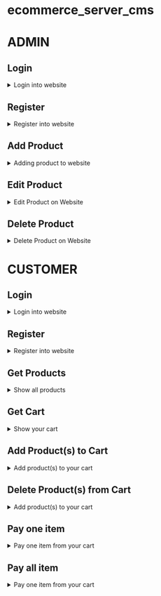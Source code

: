 # ecommerce_server_cms

# ADMIN

## Login
<details close>
<summary> Login into website </summary>

* **URL**

  `/login`

* **Method:**

  `POST`

* **Data Params**
  
  **Required:**

  `{
      email: mail@mail.com,
      password: 123456
  }`

* **Success Response:**

  * **Code:** 200 <br />
    **Content:** 
    `{ token: < token > }`
 
* **Error Response:**
  * **Code** 400 BAD REQUEST <br />
    **Content** `{ error: Email / Password invalid! }`

  * **Code:** 500 INTERNAL SERVER ERROR <br />
    **Content:** `{ error : "Internal server error" }`
<br /><br />
</details>

## Register
<details close>
<summary>Register into website </summary>

* **URL**

  `/register`

* **Method:**

  `POST`

* **Data Params**
  
  **Required:**


    `{ email: mail@mail.com,
    password: 123456,
    fullName: John Doe }`


* **Success Response:**

  * **Code:** 201 <br />
    **Content:** 
    `{ token: <token> }`
 
* **Error Response:**

  * **Code** 400 BAD REQUEST <br />
    **Content** `{ error: Please input with valid email! }`

    OR

  * **Code** 400 BAD REQUEST <br />
    **Content** `{ error: Email has been registered, please choose another email }`

    OR

  * **Code** 400 BAD REQUEST <br />
    **Content** `{ error: Please input your name! }`

    OR

  * **Code** 400 BAD REQUEST <br />
    **Content** `{ error: Password at least 5 characters }`

    OR

  * **Code:** 500 INTERNAL SERVER ERROR <br />
    **Content:** `{ error : "Internal server error" }`
<br /><br />
</details>

## Add Product
<details close>
<summary>Adding product to website</summary>

* **URL**

  `/products`

* **Method:**

  `POST`

* **Headers Params**
  
  **Required:**

  ` { token: < token > } `

* **Data Params**
  
  **Required:**

    `{ name: Ryzen 5 2400G,
    image_url: 'http://localhost:3000/img.img',
    price: Rp. 2,200,000,
    stock: 5}`


* **Success Response:**

  * **Code:** 201 <br />
    **Content:** 
    `{ token: <token> , message: "Successfully add product(s) }`
 
* **Error Response:**
  * **Code** 400 BAD REQUEST <br />
    **Content** `{ error: Please input product's name }`

    OR

  * **Code** 400 BAD REQUEST <br />
    **Content** `{ error: Product's price cannot below 0 }`

    OR

  * **Code** 400 BAD REQUEST <br />
    **Content** `{ error: Please input product's price }`

    OR

  * **Code** 400 BAD REQUEST <br />
    **Content** `{ error: Please input product's stock }`

    OR

  * **Code:** 500 INTERNAL SERVER ERROR <br />
    **Content:** `{ error : "Internal server error" }`
<br /><br />
</details>

## Edit Product
<details close>
<summary>Edit Product on Website</summary>

* **URL**

  `/products/:id`

* **Method:**

  `PUT`

* **Headers Params**
  
  **Required:** 
  
  `id=[integer]`

* **Headers Params**
  
  **Required:** 
  
  ` { token: < token > } `

* **Data Params**
  
  **Required:**

    `{ name: Ryzen 5 2400G,
    image_url: 'http://localhost:3000/img.img',
    price: Rp. 2,200,000,
    stock: 5}`


* **Success Response:**

  * **Code:** 200 <br />
    **Content:** 
    `{ message: "Successfully edited Ryzen 5 2400G" }`
 
* **Error Response:**
  * **Code** 400 BAD REQUEST <br />
    **Content** `{ error: "Please input product's name" }`

    OR

  * **Code** 400 BAD REQUEST <br />
    **Content** `{ error: "Please input product's description" }`

    OR

  * **Code** 400 BAD REQUEST <br />
    **Content** `{ error: "Description's max characters is 200" }`

    OR

  * **Code** 400 BAD REQUEST <br />
    **Content** `{ error: "Product's price cannot below 0" }`

    OR

  * **Code** 400 BAD REQUEST <br />
    **Content** `{ error: "Please input product's price" }`

    OR

  * **Code** 400 BAD REQUEST <br />
    **Content** `{ error: "Please input product's stock" }`

    OR

  * **Code:** 403 NOT AUTHORIZED <br />
    **Content:** `{ error : "Authentication failed! Please re-login" }`

    OR

  * **Code:** 403 NOT AUTHORIZED <br />
    **Content:** `{ error : "You're not authorized to perform this action!" }`

    OR

  * **Code:** 404 NOT FOUND <br />
    **Content:** `{ error : "Product not found!" }`

    OR

  * **Code:** 500 INTERNAL SERVER ERROR <br />
    **Content:** `{ error : "Internal server error" }`
<br /><br />
</details>

## Delete Product
<details close>

<summary>Delete Product on Website</summary>

* **URL**

  `/products/:id`

* **Method:**

  `DELETE`

* **Headers Params**
  
  **Required:** 
  
  `id=[integer]`

* **Headers Params**
  
  **Required:** 
  
  ` { token: < token > } `

* **Success Response:**

  * **Code:** 200 <br />
    **Content:** 
    `{ message: "Successfully delete product(s)" }`
 
* **Error Response:**

  * **Code:** 403 NOT AUTHORIZED <br />
    **Content:** `{ error : "You're not authorized to perform this action!" }`

    OR
  
  * **Code:** 403 NOT AUTHORIZED <br />
    **Content:** `{ error : "Authentication failed! Please re-login" }`

    OR

  * **Code:** 404 NOT FOUND <br />
    **Content:** `{ error : "Product not found!" }`

    OR

  * **Code:** 500 INTERNAL SERVER ERROR <br />
    **Content:** `{ error : "Internal Server Error" }`

<br /><br />

</details>

# CUSTOMER

## Login
<details close>
<summary> Login into website </summary>

* **URL**

  `https://tookuu-marketplace.firebaseapp.com/login`

* **Method:**

  `POST`

* **Data Params**
  
  **Required:**

  `{
      email: mail@mail.com,
      password: 123456
  }`

* **Success Response:**

  * **Code:** 200 <br />
    **Content:** 
    `{ token: <token>, fullname: <fullname> }`
 
* **Error Response:**
  * **Code** 400 BAD REQUEST <br />
    **Content** `{ error: Email / Password invalid! }`

  * **Code:** 500 INTERNAL SERVER ERROR <br />
    **Content:** `{ error : "Internal server error" }`
<br /><br />
</details>

## Register
<details close>
<summary> Register into website </summary>

* **URL**

  `https://tookuu-marketplace.firebaseapp.com/register`

* **Method:**

  `POST`

* **Data Params**
  
  **Required:**

  ```
  { email: mail@mail.com,
  password: 123456,
  fullname: John Doe }
  ```

* **Success Response:**

  * **Code:** 200 <br />
    **Content:** 
    `{ token: <token>, fullname: <fullname> }`
 
* **Error Response:**
  * **Code** 400 BAD REQUEST <br />
    **Content** `{ error: "Please input with valid email" }`

    OR

  * **Code** 400 BAD REQUEST <br />
    **Content** `{ error: "Email has been registered, please choose another email" }`

    OR

  * **Code** 400 BAD REQUEST <br />
    **Content** `{ error: "Password at leastr 5 characters" }`

    OR

  * **Code** 400 BAD REQUEST <br />
    **Content** `{ error: "Please input your name" }`

    OR

  * **Code:** 500 INTERNAL SERVER ERROR <br />
    **Content:** `{ error : "Internal server error" }`

    OR

  * **Code:** 500 INTERNAL SERVER ERROR <br />
    **Content:** `{ error : "Internal Server Error" }`
<br /><br />
</details>

## Get Products
<details close>

<summary>Show all products</summary>

* **URL**

  `https://tookuu-marketplace.firebaseapp.com/dashboard`

* **Method:**

  `GET`

* **Headers Params**
  
  **Required:** 
  
  ` { token: < token > } `

* **Success Response:**

  * **Code:** 200 <br />
    **Content:** 
    ```
    [
      {
        name: "Ryzen 5 2400G",
        description: "Ryzen 5 2400G",
        image_url: "www.<imageurl>.com"
        price: 2300000,
        stock: 5
        createdAt: <date>,
        updatedAt: <date>
      }
    ]
    ```
 
* **Error Response:**

  * **Code:** 403 NOT AUTHORIZED <br />
    **Content:** `{ error : "You're not authorized to perform this action!" }`

    OR
  
  * **Code:** 403 NOT AUTHORIZED <br />
    **Content:** `{ error : "Authentication failed! Please re-login" }`

    OR

  * **Code:** 500 INTERNAL SERVER ERROR <br />
    **Content:** `{ error : "Internal Server Error" }`

<br /><br />

</details>

## Get Cart
<details close>

<summary>Show your cart</summary>

* **URL**

  `https://tookuu-marketplace.firebaseapp.com/profile`

* **Method:**

  `GET`

* **Headers Params**
  
  **Required:** 
  
  ` { token: < token > } `

* **Success Response:**

  * **Code:** 200 <br />
    **Content:** 
    ```
    [
      {
        id: 1,
        quantity: 1,
        CartId: 1,
        isPaid: FALSE,
        Product: {
          id: 1,
          name: "Ryzen 5 2400G",
          stock: 5,
          image_url: "www.google.com",
        }
      }
    ]
    ```
 
* **Error Response:**

  * **Code:** 403 NOT AUTHORIZED <br />
    **Content:** `{ error : "You're not authorized to perform this action!" }`

    OR
  
  * **Code:** 403 NOT AUTHORIZED <br />
    **Content:** `{ error : "Authentication failed! Please re-login" }`

    OR

  * **Code:** 500 INTERNAL SERVER ERROR <br />
    **Content:** `{ error : "Internal Server Error" }`

<br /><br />

</details>

## Add Product(s) to Cart
<details close>

<summary>Add product(s) to your cart</summary>

* **URL**

  `https://tookuu-marketplace.firebaseapp.com/products/:id`

* **Method:**

  `POST`

* **URL Params**
  
  **Required:** 
  
  `id=[integer]`

* **URL Params**
  
  **Required:** 
  
  `quantity: [integer]`

* **Headers Params**
  
  **Required:** 
  
  ` { token: < token > } `

* **Success Response:**

  * **Code:** 200 <br />
    **Content:** 
    `{ message: "Added item(s) to cart" }`
 
* **Error Response:**

  * **Code:** 400 BAD REQUEST <br />
    **Content:** `{ error : "Sorry! You can't buy more than the available stock" }`

    OR

  * **Code:** 403 NOT AUTHORIZED <br />
    **Content:** `{ error : "You're not authorized to perform this action!" }`

    OR
  
  * **Code:** 403 NOT AUTHORIZED <br />
    **Content:** `{ error : "Authentication failed! Please re-login" }`

    OR

  * **Code:** 404 NOT FOUND <br />
    **Content:** `{ error : "Product not found!" }`

    OR

  * **Code:** 500 INTERNAL SERVER ERROR <br />
    **Content:** `{ error : "Internal Server Error" }`

<br /><br />

</details>


## Delete Product(s) from Cart
<details close>

<summary>Add product(s) to your cart</summary>

* **URL**

  `https://tookuu-marketplace.firebaseapp.com/carts/:id`

* **Method:**

  `DELETE`

* **URL Params**
  
  **Required:** 
  
  `id=[integer]`

* **Headers Params**
  
  **Required:** 
  
  ` { token: < token > } `

* **Success Response:**

  * **Code:** 200 <br />
    **Content:** 
    `{ message: "Item(s) removed from cart" }`
 
* **Error Response:**

  * **Code:** 404 NOT FOUND <br />
    **Content:** `{ error : "Product not found" }`

    OR

  * **Code:** 403 NOT AUTHORIZED <br />
    **Content:** `{ error : "You're not authorized to perform this action!" }`

    OR
  
  * **Code:** 403 NOT AUTHORIZED <br />
    **Content:** `{ error : "Authentication failed! Please re-login" }`

    OR

  * **Code:** 404 NOT FOUND <br />
    **Content:** `{ error : "Product not found!" }`

    OR

  * **Code:** 500 INTERNAL SERVER ERROR <br />
    **Content:** `{ error : "Internal Server Error" }`

<br /><br />

</details>

## Pay one item
<details close>

<summary>Pay one item from your cart</summary>

* **URL**

  `https://tookuu-marketplace.firebaseapp.com/carts/:id`

* **Method:**

  `PUT`

* **URL Params**
  
  **Required:** 
  
  `id=[integer]`

* **Headers Params**
  
  **Required:** 
  
  ` { token: < token > } `

* **Success Response:**

  * **Code:** 200 <br />
    **Content:** 
    `{ message: "Thank you for purchasing our product!" }`
 
* **Error Response:**

  * **Code:** 400 BAD REQUEST <br />
    **Content:** `{ error : "You already pay this product" }`

    OR

  * **Code:** 404 NOT FOUND<br />
    **Content:** `{ error : "Product not found" }`

    OR

  * **Code:** 403 NOT AUTHORIZED <br />
    **Content:** `{ error : "You're not authorized to perform this action!" }`

    OR
  
  * **Code:** 403 NOT AUTHORIZED <br />
    **Content:** `{ error : "Authentication failed! Please re-login" }`

    OR

  * **Code:** 404 NOT FOUND <br />
    **Content:** `{ error : "Product not found!" }`

    OR

  * **Code:** 500 INTERNAL SERVER ERROR <br />
    **Content:** `{ error : "Internal Server Error" }`

<br /><br />

</details>

## Pay all item
<details close>

<summary>Pay one item from your cart</summary>

* **URL**

  `https://tookuu-marketplace.firebaseapp.com/carts/payall`

* **Method:**

  `PUT`

* **Headers Params**
  
  **Required:** 
  
  ` { token: < token > } `

* **Success Response:**

  * **Code:** 200 <br />
    **Content:** 
    `{ message: "Paid all items in cart" }`
 
* **Error Response:**

  * **Code:** 400 BAD REQUEST <br />
    **Content:** `{ error : "You already pay this product" }`

    OR

  * **Code:** 404 NOT FOUND<br />
    **Content:** `{ error : "Product not found" }`

    OR

  * **Code:** 403 NOT AUTHORIZED <br />
    **Content:** `{ error : "You're not authorized to perform this action!" }`

    OR
  
  * **Code:** 403 NOT AUTHORIZED <br />
    **Content:** `{ error : "Authentication failed! Please re-login" }`

    OR

  * **Code:** 500 INTERNAL SERVER ERROR <br />
    **Content:** `{ error : "Internal Server Error" }`

<br /><br />

</details>